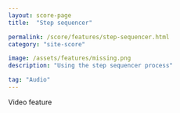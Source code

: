```yaml
---
layout: score-page
title:  "Step sequencer"

permalink: /score/features/step-sequencer.html
category: "site-score"

image: /assets/features/missing.png
description: "Using the step sequencer process"

tag: "Audio"
---
```


Video feature
